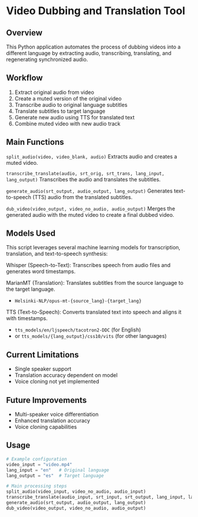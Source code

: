 # Video Dubbing and Translation Tool

## Overview
This Python application automates the process of dubbing videos into a different language by extracting audio, transcribing, translating, and regenerating synchronized audio.

## Workflow
1. Extract original audio from video
2. Create a muted version of the original video
3. Transcribe audio to original language subtitles
4. Translate subtitles to target language
5. Generate new audio using TTS for translated text
6. Combine muted video with new audio track

## Main Functions
`split_audio(video, video_blank, audio)`
Extracts audio and creates a muted video.

`transcribe_translate(audio, srt_orig, srt_trans, lang_input, lang_output)`
Transcribes the audio and translates the subtitles.

`generate_audio(srt_output, audio_output, lang_output)`
Generates text-to-speech (TTS) audio from the translated subtitles.

`dub_video(video_output, video_no_audio, audio_output)`
Merges the generated audio with the muted video to create a final dubbed video.

## Models Used
This script leverages several machine learning models for transcription, translation, and text-to-speech synthesis:

Whisper (Speech-to-Text): Transcribes speech from audio files and generates word timestamps.

MarianMT (Translation): Translates subtitles from the source language to the target language.
- `Helsinki-NLP/opus-mt-{source_lang}-{target_lang}`

TTS (Text-to-Speech): Converts translated text into speech and aligns it with timestamps.
- `tts_models/en/ljspeech/tacotron2-DDC` (for English)
- or `tts_models/{lang_output}/css10/vits` (for other languages)

## Current Limitations
- Single speaker support
- Translation accuracy dependent on model
- Voice cloning not yet implemented

## Future Improvements
- Multi-speaker voice differentiation
- Enhanced translation accuracy
- Voice cloning capabilities

## Usage
```python
# Example configuration
video_input = "video.mp4"
lang_input = "en"   # Original language
lang_output = "es"  # Target language

# Main processing steps
split_audio(video_input, video_no_audio, audio_input)
transcribe_translate(audio_input, srt_input, srt_output, lang_input, lang_output)
generate_audio(srt_output, audio_output, lang_output)
dub_video(video_output, video_no_audio, audio_output)
```
